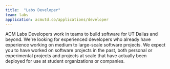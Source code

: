 ```yaml
---
title:  "Labs Developer"
team: labs
application: acmutd.co/applications/developer
---
```

ACM Labs Developers work in teams to build software for UT Dallas and beyond. We're looking for experienced developers who already have experience working on medium to large-scale software projects. We expect you to have worked on software projects in the past, both personal or experimental projects and projects at scale that have actually been deployed for use at student organizations or companies.
